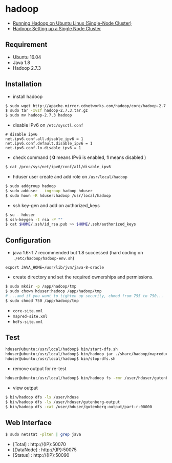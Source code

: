 # hadoop
* [Running Hadoop on Ubuntu Linux (Single-Node Cluster)](http://www.michael-noll.com/tutorials/running-hadoop-on-ubuntu-linux-single-node-cluster/)
* [Hadoop: Setting up a Single Node Cluster](https://hadoop.apache.org/docs/stable/hadoop-project-dist/hadoop-common/SingleCluster.html)

## Requirement
* Ubuntu 16.04
* Java 1.8
* Hadoop 2.7.3

## Installation
* install hadoop
```bash
$ sudo wget http://apache.mirror.cdnetworks.com/hadoop/core/hadoop-2.7.3/hadoop-2.7.3.tar.gz
$ sudo tar -xvzf hadoop-2.7.3.tar.gz
$ sudo mv hadoop-2.7.3 hadoop
```
* disable IPv6 on `/etc/sysctl.conf`
```
# disable ipv6
net.ipv6.conf.all.disable_ipv6 = 1
net.ipv6.conf.default.disable_ipv6 = 1
net.ipv6.conf.lo.disable_ipv6 = 1
```
* check command ( **0** means IPv6 is enabled, **1** means disabled )
```bash
$ cat /proc/sys/net/ipv6/conf/all/disable_ipv6
```


* hduser user create and add role on `/usr/local/hadoop`
```bash
$ sudo addgroup hadoop
$ sudo adduser --ingroup hadoop hduser
$ sudo hown -R hduser:hadoop /usr/local/hadoop 
```
* ssh key-gen and add on authorized_keys
```bash
$ su - hduser
$ ssh-keygen -t rsa -P ""
$ cat $HOME/.ssh/id_rsa.pub >> $HOME/.ssh/authorized_keys
```

## Configuration
* java 1.6~1.7 recommended but 1.8 successed (hard coding on `./etc/hadoop/hadoop-env.sh`)
```
export JAVA_HOME=/usr/lib/jvm/java-8-oracle
```
* create directory and set the required ownerships and permissions.
```bash
$ sudo mkdir -p /app/hadoop/tmp
$ sudo chown hduser:hadoop /app/hadoop/tmp
# ...and if you want to tighten up security, chmod from 755 to 750...
$ sudo chmod 750 /app/hadoop/tmp
```
* `core-site.xml`
* `mapred-site.xml`
* `hdfs-site.xml`

## Test
```bash
hduser@ubuntu:/usr/local/hadoop$ bin/start-dfs.sh
hduser@ubuntu:/usr/local/hadoop$ bin/hadoop jar ./share/hadoop/mapreduce/hadoop-mapreduce-examples-2.7.3.jar wordcount /user/hduser/gutenberg /user/hduser/gutenberg-output
hduser@ubuntu:/usr/local/hadoop$ bin/stop-dfs.sh
```
* remove output for re-test
```bash
hduser@ubuntu:/usr/local/hadoop$ bin/hadoop fs -rmr /user/hduser/gutenberg-output
```

* view output
```bash
$ bin/hadoop dfs -ls /user/hduse
$ bin/hadoop dfs -ls /user/hduser/gutenberg-output
$ bin/hadoop dfs -cat /user/hduser/gutenberg-output/part-r-00000
```

## Web Interface
```bash
$ sudo netstat -plten | grep java
```

* [Total] : http://{IP}:50070
* [DataNode] : http://{IP}:50075
* [Status] : http://{IP}:50090
